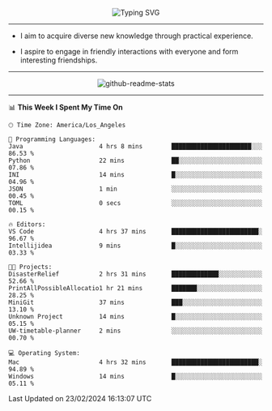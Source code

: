 <p align="center">
  <img src="https://readme-typing-svg.demolab.com?font=Fira+Code&weight=500&size=32&duration=2500&pause=1600&center=true&vCenter=true&random=false&width=1024&height=64&lines=Hi+there+%F0%9F%91%8B;I'm+delighted+you+could+make+it+here+%F0%9F%8E%89;I'm+Harry%2C+a+college+student+still+finding+my+way" alt="Typing SVG" />
</p>


---


- I aim to acquire diverse new knowledge through practical experience.

- I aspire to engage in friendly interactions with everyone and form interesting friendships.


---


<p align="center">
  <img src="https://github-readme-stats.vercel.app/api?username=Harry-Jing&show_icons=true" alt="github-readme-stats"/>
</p>


---

<!--START_SECTION:waka-->
📊 **This Week I Spent My Time On** 

```text
🕑︎ Time Zone: America/Los_Angeles

💬 Programming Languages: 
Java                     4 hrs 8 mins        ██████████████████████░░░   86.53 % 
Python                   22 mins             ██░░░░░░░░░░░░░░░░░░░░░░░   07.86 % 
INI                      14 mins             █░░░░░░░░░░░░░░░░░░░░░░░░   04.96 % 
JSON                     1 min               ░░░░░░░░░░░░░░░░░░░░░░░░░   00.45 % 
TOML                     0 secs              ░░░░░░░░░░░░░░░░░░░░░░░░░   00.15 % 

🔥 Editors: 
VS Code                  4 hrs 37 mins       ████████████████████████░   96.67 % 
Intellijidea             9 mins              █░░░░░░░░░░░░░░░░░░░░░░░░   03.33 % 

🐱‍💻 Projects: 
DisasterRelief           2 hrs 31 mins       █████████████░░░░░░░░░░░░   52.66 % 
PrintAllPossibleAllocatio1 hr 21 mins        ███████░░░░░░░░░░░░░░░░░░   28.25 % 
MiniGit                  37 mins             ███░░░░░░░░░░░░░░░░░░░░░░   13.10 % 
Unknown Project          14 mins             █░░░░░░░░░░░░░░░░░░░░░░░░   05.15 % 
UW-timetable-planner     2 mins              ░░░░░░░░░░░░░░░░░░░░░░░░░   00.70 % 

💻 Operating System: 
Mac                      4 hrs 32 mins       ████████████████████████░   94.89 % 
Windows                  14 mins             █░░░░░░░░░░░░░░░░░░░░░░░░   05.11 % 
```


 Last Updated on 23/02/2024 16:13:07 UTC
<!--END_SECTION:waka-->
